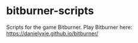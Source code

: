 # bitburner-scripts
Scripts for the game Bitburner. Play Bitburner here: https://danielyxie.github.io/bitburner/
